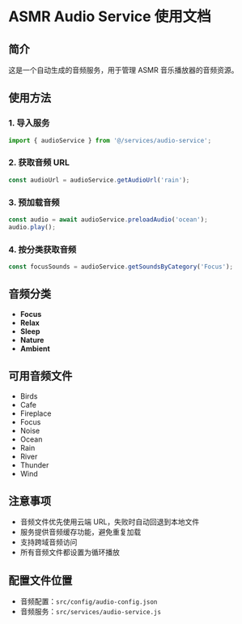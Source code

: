 # ASMR Audio Service 使用文档

## 简介
这是一个自动生成的音频服务，用于管理 ASMR 音乐播放器的音频资源。

## 使用方法

### 1. 导入服务
```javascript
import { audioService } from '@/services/audio-service';
```

### 2. 获取音频 URL
```javascript
const audioUrl = audioService.getAudioUrl('rain');
```

### 3. 预加载音频
```javascript
const audio = await audioService.preloadAudio('ocean');
audio.play();
```

### 4. 按分类获取音频
```javascript
const focusSounds = audioService.getSoundsByCategory('Focus');
```

## 音频分类
- **Focus**
- **Relax**
- **Sleep**
- **Nature**
- **Ambient**

## 可用音频文件
- Birds
- Cafe
- Fireplace
- Focus
- Noise
- Ocean
- Rain
- River
- Thunder
- Wind

## 注意事项
- 音频文件优先使用云端 URL，失败时自动回退到本地文件
- 服务提供音频缓存功能，避免重复加载
- 支持跨域音频访问
- 所有音频文件都设置为循环播放

## 配置文件位置
- 音频配置：`src/config/audio-config.json`
- 音频服务：`src/services/audio-service.js`

